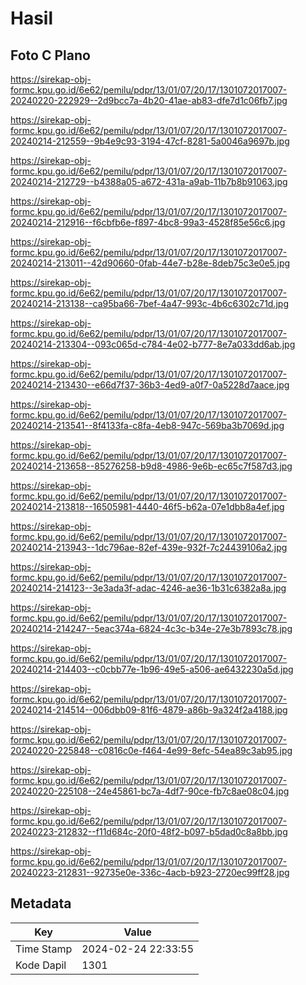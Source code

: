 # Hasil

## Foto C Plano

https://sirekap-obj-formc.kpu.go.id/6e62/pemilu/pdpr/13/01/07/20/17/1301072017007-20240220-222929--2d9bcc7a-4b20-41ae-ab83-dfe7d1c06fb7.jpg

https://sirekap-obj-formc.kpu.go.id/6e62/pemilu/pdpr/13/01/07/20/17/1301072017007-20240214-212559--9b4e9c93-3194-47cf-8281-5a0046a9697b.jpg

https://sirekap-obj-formc.kpu.go.id/6e62/pemilu/pdpr/13/01/07/20/17/1301072017007-20240214-212729--b4388a05-a672-431a-a9ab-11b7b8b91063.jpg

https://sirekap-obj-formc.kpu.go.id/6e62/pemilu/pdpr/13/01/07/20/17/1301072017007-20240214-212916--f6cbfb6e-f897-4bc8-99a3-4528f85e56c6.jpg

https://sirekap-obj-formc.kpu.go.id/6e62/pemilu/pdpr/13/01/07/20/17/1301072017007-20240214-213011--42d90660-0fab-44e7-b28e-8deb75c3e0e5.jpg

https://sirekap-obj-formc.kpu.go.id/6e62/pemilu/pdpr/13/01/07/20/17/1301072017007-20240214-213138--ca95ba66-7bef-4a47-993c-4b6c6302c71d.jpg

https://sirekap-obj-formc.kpu.go.id/6e62/pemilu/pdpr/13/01/07/20/17/1301072017007-20240214-213304--093c065d-c784-4e02-b777-8e7a033dd6ab.jpg

https://sirekap-obj-formc.kpu.go.id/6e62/pemilu/pdpr/13/01/07/20/17/1301072017007-20240214-213430--e66d7f37-36b3-4ed9-a0f7-0a5228d7aace.jpg

https://sirekap-obj-formc.kpu.go.id/6e62/pemilu/pdpr/13/01/07/20/17/1301072017007-20240214-213541--8f4133fa-c8fa-4eb8-947c-569ba3b7069d.jpg

https://sirekap-obj-formc.kpu.go.id/6e62/pemilu/pdpr/13/01/07/20/17/1301072017007-20240214-213658--85276258-b9d8-4986-9e6b-ec65c7f587d3.jpg

https://sirekap-obj-formc.kpu.go.id/6e62/pemilu/pdpr/13/01/07/20/17/1301072017007-20240214-213818--16505981-4440-46f5-b62a-07e1dbb8a4ef.jpg

https://sirekap-obj-formc.kpu.go.id/6e62/pemilu/pdpr/13/01/07/20/17/1301072017007-20240214-213943--1dc796ae-82ef-439e-932f-7c24439106a2.jpg

https://sirekap-obj-formc.kpu.go.id/6e62/pemilu/pdpr/13/01/07/20/17/1301072017007-20240214-214123--3e3ada3f-adac-4246-ae36-1b31c6382a8a.jpg

https://sirekap-obj-formc.kpu.go.id/6e62/pemilu/pdpr/13/01/07/20/17/1301072017007-20240214-214247--5eac374a-6824-4c3c-b34e-27e3b7893c78.jpg

https://sirekap-obj-formc.kpu.go.id/6e62/pemilu/pdpr/13/01/07/20/17/1301072017007-20240214-214403--c0cbb77e-1b96-49e5-a506-ae6432230a5d.jpg

https://sirekap-obj-formc.kpu.go.id/6e62/pemilu/pdpr/13/01/07/20/17/1301072017007-20240214-214514--006dbb09-81f6-4879-a86b-9a324f2a4188.jpg

https://sirekap-obj-formc.kpu.go.id/6e62/pemilu/pdpr/13/01/07/20/17/1301072017007-20240220-225848--c0816c0e-f464-4e99-8efc-54ea89c3ab95.jpg

https://sirekap-obj-formc.kpu.go.id/6e62/pemilu/pdpr/13/01/07/20/17/1301072017007-20240220-225108--24e45861-bc7a-4df7-90ce-fb7c8ae08c04.jpg

https://sirekap-obj-formc.kpu.go.id/6e62/pemilu/pdpr/13/01/07/20/17/1301072017007-20240223-212832--f11d684c-20f0-48f2-b097-b5dad0c8a8bb.jpg

https://sirekap-obj-formc.kpu.go.id/6e62/pemilu/pdpr/13/01/07/20/17/1301072017007-20240223-212831--92735e0e-336c-4acb-b923-2720ec99ff28.jpg


## Metadata

| Key        | Value               |
| ---------- | ------------------- |
| Time Stamp | 2024-02-24 22:33:55 |
| Kode Dapil | 1301                |



